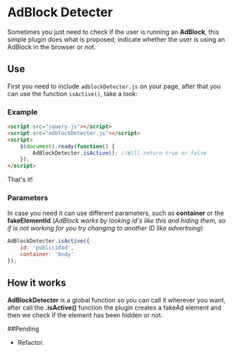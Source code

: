 # AdBlock Detecter

Sometimes you just need to check if the user is running an **AdBlock**, this simple plugin does what is proposed, indicate whether the user is using an AdBlock in the browser or not.

## Use
First you need to include `adblockDetecter.js` on your page, after that you can use the function `isActive()`, take a look:

### Example
```html
<script src="jquery.js"></script>
<script src="adblockDetecter.js"></script>
<script>
	$(document).ready(function() {
		AdBlockDetecter.isActive(); //Will return true or false
	});
</script>
```
That's it!
### Parameters
In case you need it can use different parameters, such as **container** or the **fakeElementId** (*AdBlock works by looking id's like this and hiding them, so if is not working for you try changing to another ID like advertising*)
```js
AdBlockDetecter.isActive({
	id: 'publicidad',
	container: 'body'
});
```


## How it works
**AdBlockDetecter** is a global function so you can call it wherever you want, after call the **.isActive()** function the plugin creates a fakeAd element and then we check if the element has been hidden or not.

##Pending

 - Refactor.
